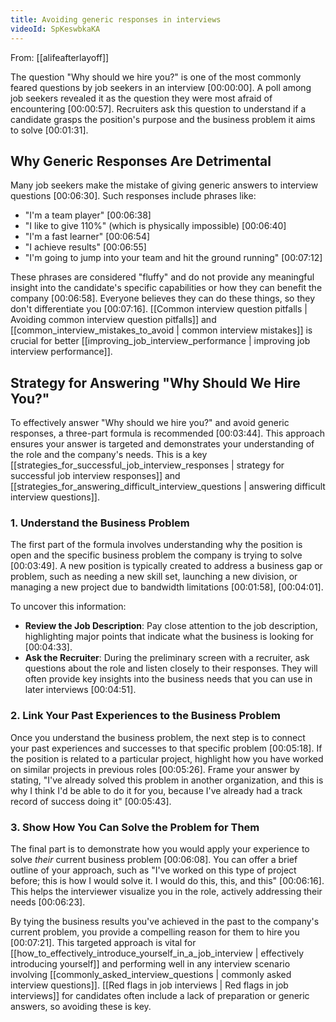 ```yaml
---
title: Avoiding generic responses in interviews
videoId: SpKeswbkaKA
---
```


From: [[alifeafterlayoff]] <br/> 

The question "Why should we hire you?" is one of the most commonly feared questions by job seekers in an interview <a class="yt-timestamp" data-t="00:00:00">[00:00:00]</a>. A poll among job seekers revealed it as the question they were most afraid of encountering <a class="yt-timestamp" data-t="00:00:57">[00:00:57]</a>. Recruiters ask this question to understand if a candidate grasps the position's purpose and the business problem it aims to solve <a class="yt-timestamp" data-t="00:01:31">[00:01:31]</a>.

## Why Generic Responses Are Detrimental

Many job seekers make the mistake of giving generic answers to interview questions <a class="yt-timestamp" data-t="00:06:30">[00:06:30]</a>. Such responses include phrases like:
*   "I'm a team player" <a class="yt-timestamp" data-t="00:06:38">[00:06:38]</a>
*   "I like to give 110%" (which is physically impossible) <a class="yt-timestamp" data-t="00:06:40">[00:06:40]</a>
*   "I'm a fast learner" <a class="yt-timestamp" data-t="00:06:54">[00:06:54]</a>
*   "I achieve results" <a class="yt-timestamp" data-t="00:06:55">[00:06:55]</a>
*   "I'm going to jump into your team and hit the ground running" <a class="yt-timestamp" data-t="00:07:12">[00:07:12]</a>

These phrases are considered "fluffy" and do not provide any meaningful insight into the candidate's specific capabilities or how they can benefit the company <a class="yt-timestamp" data-t="00:06:58">[00:06:58]</a>. Everyone believes they can do these things, so they don't differentiate you <a class="yt-timestamp" data-t="00:07:16">[00:07:16]</a>. [[Common interview question pitfalls | Avoiding common interview question pitfalls]] and [[common_interview_mistakes_to_avoid | common interview mistakes]] is crucial for better [[improving_job_interview_performance | improving job interview performance]].

## Strategy for Answering "Why Should We Hire You?"

To effectively answer "Why should we hire you?" and avoid generic responses, a three-part formula is recommended <a class="yt-timestamp" data-t="00:03:44">[00:03:44]</a>. This approach ensures your answer is targeted and demonstrates your understanding of the role and the company's needs. This is a key [[strategies_for_successful_job_interview_responses | strategy for successful job interview responses]] and [[strategies_for_answering_difficult_interview_questions | answering difficult interview questions]].

### 1. Understand the Business Problem
The first part of the formula involves understanding why the position is open and the specific business problem the company is trying to solve <a class="yt-timestamp" data-t="00:03:49">[00:03:49]</a>. A new position is typically created to address a business gap or problem, such as needing a new skill set, launching a new division, or managing a new project due to bandwidth limitations <a class="yt-timestamp" data-t="00:01:58">[00:01:58]</a>, <a class="yt-timestamp" data-t="00:04:01">[00:04:01]</a>.

To uncover this information:
*   **Review the Job Description**: Pay close attention to the job description, highlighting major points that indicate what the business is looking for <a class="yt-timestamp" data-t="00:04:33">[00:04:33]</a>.
*   **Ask the Recruiter**: During the preliminary screen with a recruiter, ask questions about the role and listen closely to their responses. They will often provide key insights into the business needs that you can use in later interviews <a class="yt-timestamp" data-t="00:04:51">[00:04:51]</a>.

### 2. Link Your Past Experiences to the Business Problem
Once you understand the business problem, the next step is to connect your past experiences and successes to that specific problem <a class="yt-timestamp" data-t="00:05:18">[00:05:18]</a>. If the position is related to a particular project, highlight how you have worked on similar projects in previous roles <a class="yt-timestamp" data-t="00:05:26">[00:05:26]</a>. Frame your answer by stating, "I've already solved this problem in another organization, and this is why I think I'd be able to do it for you, because I've already had a track record of success doing it" <a class="yt-timestamp" data-t="00:05:43">[00:05:43]</a>.

### 3. Show How You Can Solve the Problem for Them
The final part is to demonstrate how you would apply your experience to solve *their* current business problem <a class="yt-timestamp" data-t="00:06:08">[00:06:08]</a>. You can offer a brief outline of your approach, such as "I've worked on this type of project before; this is how I would solve it. I would do this, this, and this" <a class="yt-timestamp" data-t="00:06:16">[00:06:16]</a>. This helps the interviewer visualize you in the role, actively addressing their needs <a class="yt-timestamp" data-t="00:06:23">[00:06:23]</a>.

By tying the business results you've achieved in the past to the company's current problem, you provide a compelling reason for them to hire you <a class="yt-timestamp" data-t="00:07:21">[00:07:21]</a>. This targeted approach is vital for [[how_to_effectively_introduce_yourself_in_a_job_interview | effectively introducing yourself]] and performing well in any interview scenario involving [[commonly_asked_interview_questions | commonly asked interview questions]]. [[Red flags in job interviews | Red flags in job interviews]] for candidates often include a lack of preparation or generic answers, so avoiding these is key.